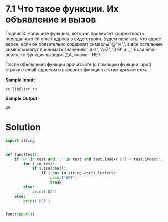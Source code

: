 # 7.1 Что такое функции. Их объявление и вызов

Подвиг 8. Напишите функцию, которая проверяет корректность переданного ей email-адреса в виде строки. Будем полагать,
что адрес верен, если он обязательно содержит символы '@' и '.', а все остальные символы могут принимать значения: '
a-z', 'A-Z', '0-9' и '_'. Если email верен, то функция выводит ДА, иначе - НЕТ.

После объявления функции прочитайте (с помощью функции input) строку с email-адресом и вызовите функцию с этим
аргументом.

**Sample Input:**

```
sc_lib@list.ru
```

**Sample Output:**

```
ДА
```

# Solution

```python
import string


def func(test):
    if '@' in test and '.' in test and test.index('@') < test.index('.') and test.count('@') == 1:
        for i in test:
            if i.isalpha():
                if i not in string.ascii_letters:
                    print('НЕТ')
                    break
        else:
            print('ДА')
    else:
        print('НЕТ')


func(input())
```